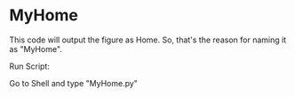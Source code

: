 # MyHome
This code will output the figure as Home. So, that's the reason for naming it as "MyHome".

Run Script:

Go to Shell and type "MyHome.py"
